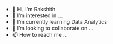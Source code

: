 - 👋 Hi, I’m Rakshith
- 👀 I’m interested in ...
- 🌱 I’m currently learning Data Analytics
- 💞️ I’m looking to collaborate on ...
- 📫 How to reach me ...

<!---
rkshthg/rkshthg is a ✨ special ✨ repository because its `README.md` (this file) appears on your GitHub profile.
You can click the Preview link to take a look at your changes.
--->
